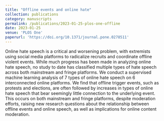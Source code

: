 ```yaml
---
title: "Offline events and online hate"
collection: publications
category: manuscripts
permalink: /publications/2023-01-25-plos-one-offline
date: 2023-01-25
venue: 'PLOS One'
paperurl: 'https://doi.org/10.1371/journal.pone.0278511'
---
```


Online hate speech is a critical and worsening problem, with extremists using social media platforms to radicalize recruits and coordinate offline violent events. While much progress has been made in analyzing online hate speech, no study to date has classified multiple types of hate speech across both mainstream and fringe platforms. We conduct a supervised machine learning analysis of 7 types of online hate speech on 6 interconnected online platforms. We find that offline trigger events, such as protests and elections, are often followed by increases in types of online hate speech that bear seemingly little connection to the underlying event. This occurs on both mainstream and fringe platforms, despite moderation efforts, raising new research questions about the relationship between offline events and online speech, as well as implications for online content moderation.
